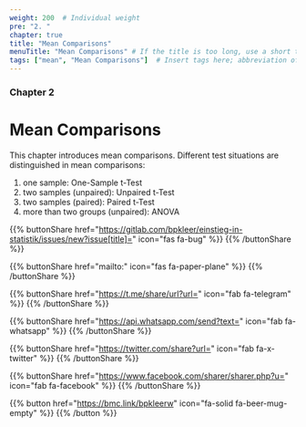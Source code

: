 ```yaml
---
weight: 200  # Individual weight
pre: "2. "
chapter: true
title: "Mean Comparisons"
menuTitle: "Mean Comparisons" # If the title is too long, use a short title here
tags: ["mean", "Mean Comparisons"]  # Insert tags here; abbreviation of what happens on the page
---
```


### Chapter 2

# Mean Comparisons

This chapter introduces mean comparisons. Different test situations are distinguished in mean comparisons:

<ol class="index-list">
  <li>one sample: One-Sample t-Test</li>
  <li>two samples (unpaired): Unpaired t-Test</li>
  <li>two samples (paired): Paired t-Test</li>
  <li>more than two groups (unpaired): ANOVA</li>
</ol>

{{% buttonShare href="https://gitlab.com/bpkleer/einstieg-in-statistik/issues/new?issue[title]=" icon="fas fa-bug" %}} {{% /buttonShare %}} 

{{% buttonShare href="mailto:" icon="fas fa-paper-plane" %}} {{% /buttonShare %}}

{{% buttonShare href="https://t.me/share/url?url=" icon="fab fa-telegram" %}} {{% /buttonShare %}}

{{% buttonShare href="https://api.whatsapp.com/send?text=" icon="fab fa-whatsapp" %}} {{% /buttonShare %}}

{{% buttonShare href="https://twitter.com/share?url=" icon="fab fa-x-twitter" %}} {{% /buttonShare %}}

{{% buttonShare href="https://www.facebook.com/sharer/sharer.php?u=" icon="fab fa-facebook" %}} {{% /buttonShare %}}

{{% button href="https://bmc.link/bpkleerw" icon="fa-solid fa-beer-mug-empty" %}} {{% /button %}}
